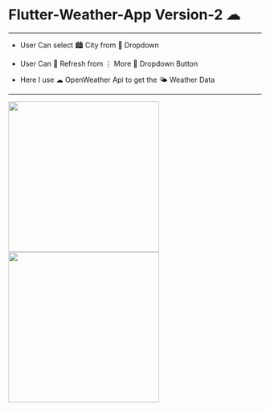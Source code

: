 # Flutter-Weather-App Version-2 ☁
---
- User Can select 🏙️ City from 🔽 Dropdown 
- User Can 🔄 Refresh from ⋮ More 🔽 Dropdown Button 

- Here I use ☁ OpenWeather Api to get the 🌤 Weather Data
---

<p float="left">
  <img src="https://user-images.githubusercontent.com/45434391/124164502-8b450900-dac2-11eb-9b9d-fafab4f2ec9a.jpg" width="300" />
  <img src="https://user-images.githubusercontent.com/45434391/124164716-d0693b00-dac2-11eb-9474-a1386021dc48.jpg" width="300" /> 
</p>
